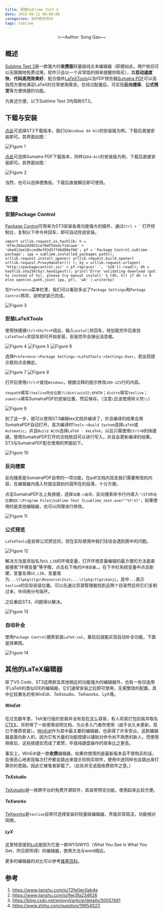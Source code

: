 ```yaml
---
title: 配置Sublime Text 3
date: 2018-09-12 08:00:00
categories: 软件教学系列
tags: Sublime
---
```


<!--more-->

<center>\~~Author: Song Gao~~</center>

## 概述

[Sublime Text 3](https://www.sublimetext.com/)是一款强大的**收费版**轻量级纯文本编辑器（即便如此，用户依旧可以无限期地免费试用，软件只会以一个非常低的频率提醒你购买），其**启动速度快**，**代码高亮效果好**，配合插件[LaTeXTools](https://github.com/SublimeText/LaTeXTools)以及PDF预览器[Sumatra PDF](https://www.sumatrapdfreader.org/free-pdf-reader.html)可以高效而方便地满足LaTeX的日常使用需求。在经过配置后，可实现**反向搜索**、**公式预览**等方便快捷的功能。

为表述方便，以下Sublime Text 3均简称ST3。

## 下载与安装

[点此](https://www.sublimetext.com/3)可选择ST3下载版本，我们以`Windows 64 bit`的安装版为例，下载后直接安装即可。其界面如图：

![Figure 1](/figure/st3/1.png)

[点此](https://www.sumatrapdfreader.org/download-free-pdf-viewer.html)可选择Sumatra PDF下载版本，同样以`64-bit`的安装版为例，下载后直接安装即可。其界面如图：

![Figure 2](/figure/st3/2.png)

当然，也可以选择便携版，下载后直接解压即可使用。

## 配置

### 安装Package Control

[Package Control](https://packagecontrol.io/installation)可用来为ST3安装各类功能强大的插件，通过<code>Ctrl + `</code> 打开控制台，复制以下命令并回车，即可自动完成安装。

```
import urllib.request,os,hashlib; h = '6f4c264a24d933ce70df5dedcf1dcaee' + 'ebe013ee18cced0ef93d5f746d80ef60'; pf = 'Package Control.sublime-package'; ipp = sublime.installed_packages_path(); urllib.request.install_opener( urllib.request.build_opener( urllib.request.ProxyHandler()) ); by = urllib.request.urlopen( 'http://packagecontrol.io/' + pf.replace(' ', '%20')).read(); dh = hashlib.sha256(by).hexdigest(); print('Error validating download (got %s instead of %s), please try manual install' % (dh, h)) if dh != h else open(os.path.join( ipp, pf), 'wb' ).write(by)
```

在`Preference`菜单栏里，我们可以看到多出了`Package Settings`和`Package Control`两项，说明安装已完成。

![Figure 3](/figure/st3/3.png)

### 安装LaTeXTools

使用快捷键`Ctrl+Shift+P`调出，输入`install`并回车，待加载完毕后查找`LaTeXTools`并回车即可开始安装，安装完毕会弹出消息框。

![Figure 4](/figure/st3/4.png)
![Figure 5](/figure/st3/5.png)
![Figure 6](/figure/st3/6.png)

选择`Preference->Package Settings->LaTeXTools->Settings-User`，若出现提示框则点击确定。

![Figure 7](/figure/st3/7.png)
![Figure 8](/figure/st3/8.png)

打开后使用`Ctrl+F`查找`Windows`，根据注释的提示修改`209-225`行的内容。

`texpath`填写`(texlive所在位置)\\bin\\win32;$PATH`；`distro`填写`texlive`；`sumatra`填写SumatraPDF的安装位置，然后保存。（注意`\`应该使用转义符`\\`）

![Figure 9](/figure/st3/9.png)

到了这一步，就可以使用ST3编辑tex文档并编译了，并且编译的结果会用SumatraPDF自动打开。首次编译时`Tools->Build System`选择`LaTeX`或`Automatic`，并且`Build With`选择`LaTeX - XeLaTeX`，以后只需使用`Ctrl+B`的快捷键。使用SumatraPDF打开的文档依旧可以进行写入，并且会更新编译的结果。ST3与SumatraPDF配合使用的界面如下。

![Figure 10](/figure/st3/10.png)

### 反向搜索

反向搜索是SumatraPDF自带的一项功能，在pdf文档内双击我们需要修改的内容，在编辑器内插入符就会跳到内容所在的段落，十分方便。

点击SumatraPDF左上角按键，选择`设置->选项`，反向搜索命令行内填入`"(ST3所在位置如C:\Program Files\Sublime Text 3\sublime_text.exe)""%f:%l"`，如果使用的是其他编辑器，也可以同理进行修改。

![Figure 11](/figure/st3/11.png)

### 公式预览

`LaTeXTools`是自带公式预览的，但在实际使用中我们往往会遇到图中的问题。

![Figure 12](/figure/st3/12.png)

解决方法是添加名为`GS_LIB`的环境变量，打开环境变量编辑的最方便的方法是直接搜索“环境变量”等字眼，点击右下角的`环境变量…`，在下半栏系统变量中点击新建，变量名填`GS_LIB`，变量值为`...\tlpkg\tlgs\Resource\Init;...\tlpkg\tlgs\kanji`，其中`...`表示`texlive`的实际安装位置。可以先通过资源管理器找到这两个目录然后将它们复制过来，中间用分号隔开。

之后重启ST3，问题得以解决。

![Figure 13](/figure/st3/13.png)

### 自动补全

使用`Package Control`搜索安装`LaTeX-cwl`，重启后就能实现自动补全功能，下面是效果图。

![Figure 14](/figure/st3/14.gif)

## 其他的LaTeX编辑器

除了VS Code、ST3这两款及其他相近的功能强大的编辑器外，也有一些仅适用于LaTeX的类似IDE的编辑器，它们通常安装之后即可使用，无需繁琐的配置。其中比较著名的有WinEdt、TeXstudio、TeXworks、LyX等。

##### WinEdt

在过去数年里，TeX发行版的安装并没有现在这么容易，有人将其打包封装并取名[CTEX](http://www.ctex.org/HomePage)，并附带了一些使用说明文档，为众多入门者所使用（由于长久未更新，现已不推荐安装）。[WinEdt](http://www.winedt.com/)作为其中最主要的编辑器，也获得了许多受众。这款编辑器是面向新人的，因为它有大量的功能按键以辅助对命令尚不熟悉的新人，而使用熟练后，这些按键反而成了累赘，毕竟纯键盘操作的效率比之更高。

事实上，WinEdt是一款**收费**编辑器，如果你使用的是最新版本且不曾购买的话，会很恶心地发现每次打开都会跳出来提示你购买软件，使用中途同样也会跳出来打算你的思路。因此它被笔者卸载了。（此处并无诋毁收费软件之意。）

##### TeXstudio

[TeXstudio](https://www.texstudio.org/)是一款跨平台的免费开源软件，其自带预览功能，使用起来比较方便。

##### TeXworks

[TeXworks](http://www.tug.org/texworks/)是`texlive`自带可选择安装的轻量级编辑器，界面非常简洁，功能相对简陋。

##### LyX

这里特意提到[LyX](https://www.lyx.org/)是因为它是一款WYSIWYG（What You See Is What You Get，所见即所得）的编辑器，使用方法与word相近。

更多的编辑器的对比可以参考[维基百科](https://en.wikipedia.org/wiki/Comparison_of_TeX_editors)。

## 参考

1. https://www.jianshu.com/p/72fe0ec0ab4e
2. https://www.jianshu.com/p/fee3fa234626
3. https://blog.csdn.net/enjoyyl/article/details/50057491
4. https://www.zhihu.com/question/19954023

